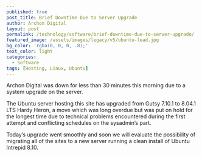 ```yaml
---
published: true
post_title: Brief Downtime Due to Server Upgrade
author: Archon Digital
layout: post
permalink: /technology/software/brief-downtime-due-to-server-upgrade/
featured_image: /assets/images/legacy/v5/ubuntu-lead.jpg
bg_color: 'rgba(0, 0, 0, .8);'
text_color: light
categories:
  - Software
tags: [Hosting, Linux, Ubuntu]
---
```

Archon Digital was down for less than 30 minutes this morning due to a system upgrade on the server.

The Ubuntu server hosting this site has upgraded from Gutsy 7.10.1 to 8.04.1 LTS Hardy Heron, a move which was long overdue but was put on hold for the longest time due to technical problems encountered during the first attempt and conflicting schedules on the sysadmin&#8217;s part.

Today&#8217;s upgrade went smoothly and soon we will evaluate the possibility of migrating all of the sites to a new server running a clean install of Ubuntu Intrepid 8.10.
